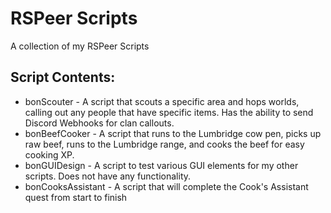 # RSPeer Scripts
A collection of my RSPeer Scripts

## Script Contents:
* bonScouter - A script that scouts a specific area and hops worlds, calling out any people that have specific items. Has the ability to send Discord Webhooks for clan callouts.
* bonBeefCooker - A script that runs to the Lumbridge cow pen, picks up raw beef, runs to the Lumbridge range, and cooks the beef for easy cooking XP.
* bonGUIDesign - A script to test various GUI elements for my other scripts. Does not have any functionality.
* bonCooksAssistant - A script that will complete the Cook's Assistant quest from start to finish
